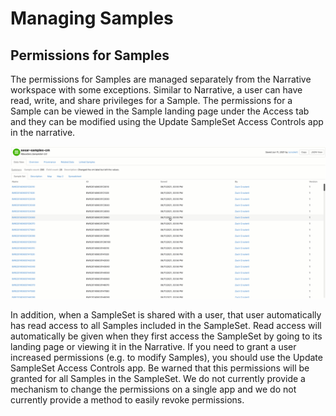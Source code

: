 # Managing Samples

## Permissions for Samples

The permissions for Samples are managed separately from the Narrative workspace with some exceptions. Similar to Narrative, a user can have read, write, and share privileges for a Sample.  The permissions for a Sample can be viewed in the Sample landing page under the Access tab and they can be modified using the Update SampleSet Access Controls app in the narrative.  

![Viewing Samples Access Permissions](../../.gitbook/assets/sample_access.gif)

In addition, when a SampleSet is shared with a user, that user automatically has read access to  all Samples included in the SampleSet.  Read access will automatically be given when they first access the SampleSet by going to its landing page or viewing it in the Narrative.  If you need to grant a user increased permissions \(e.g. to modify Samples\), you should use the Update SampleSet Access Controls app. Be warned that this permissions will be granted for all Samples in the SampleSet. We do not currently provide a mechanism to change the permissions on a single app and we do not currently provide a method to easily revoke permissions.


